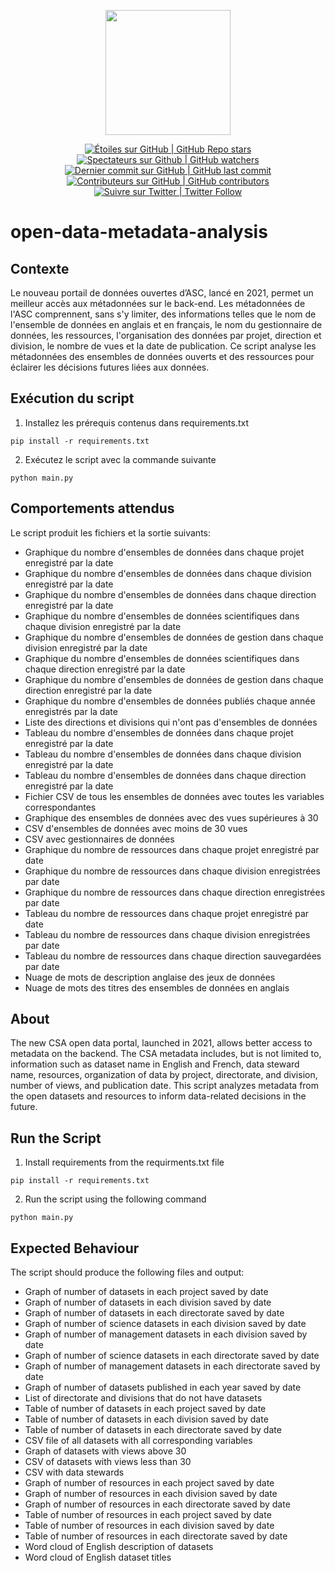 <p align="center">
    <img src="https://user-images.githubusercontent.com/106987975/192334994-3ebfe092-8481-4d7c-9f46-bf7065d76a74.jpg" height="200">
</p>

<p align="center">
    <a href="#stars">
        <img alt="Étoiles sur GitHub | GitHub Repo stars" src="https://img.shields.io/github/stars/asc-csa/open-data-metadata-analysis">
    </a>
    <a href="#watchers">
        <img alt="Spectateurs sur Github | GitHub watchers" src="https://img.shields.io/github/watchers/asc-csa/open-data-metadata-analysis">
    </a>
    <a href="https://github.com/asc-csa/radarsat1-scripts/commits/main">
        <img alt="Dernier commit sur GitHub | GitHub last commit" src="https://img.shields.io/github/last-commit/asc-csa/open-data-metadata-analysis">
    </a>
    <a href="https://github.com/asc-csa/radarsat1-scripts/graphs/contributors">
        <img alt="Contributeurs sur GitHub | GitHub contributors" src="https://img.shields.io/github/contributors/asc-csa/open-data-metadata-analysis">
    </a>
    <a href="https://twitter.com/intent/follow?screen_name=csa_asc">
        <img alt="Suivre sur Twitter | Twitter Follow" src="https://img.shields.io/twitter/follow/csa_asc?style=social">
    </a>
</p>


# open-data-metadata-analysis

## Contexte

Le nouveau portail de données ouvertes d’ASC, lancé en 2021, permet un meilleur accès aux métadonnées sur le back-end. Les métadonnées de l'ASC comprennent, sans s'y limiter, des informations telles que le nom de l'ensemble de données en anglais et en français, le nom du gestionnaire de données, les ressources, l'organisation des données par projet, direction et division, le nombre de vues et la date de publication. Ce script analyse les métadonnées des ensembles de données ouverts et des ressources pour éclairer les décisions futures liées aux données.

## Exécution du script

1.	Installez les prérequis contenus dans requirements.txt
```
pip install -r requirements.txt
```
2.	Exécutez le script avec la commande suivante
```
python main.py
```

## Comportements attendus
Le script produit les fichiers et la sortie suivants:

- Graphique du nombre d'ensembles de données dans chaque projet enregistré par la date 
- Graphique du nombre d'ensembles de données dans chaque division enregistré par la date 
- Graphique du nombre d'ensembles de données dans chaque direction enregistré par la date 
-	Graphique du nombre d'ensembles de données scientifiques dans chaque division enregistré par la date 
-	Graphique du nombre d'ensembles de données de gestion dans chaque division enregistré par la date 
-	Graphique du nombre d'ensembles de données scientifiques dans chaque direction enregistré par la date 
-	Graphique du nombre d'ensembles de données de gestion dans chaque direction enregistré par la date 
-	Graphique du nombre d'ensembles de données publiés chaque année enregistrés par la date 
-	Liste des directions et divisions qui n'ont pas d'ensembles de données 
-	Tableau du nombre d'ensembles de données dans chaque projet enregistré par la date 
-	Tableau du nombre d'ensembles de données dans chaque division enregistré par la date 
-	Tableau du nombre d'ensembles de données dans chaque direction enregistré par la date 
-	Fichier CSV de tous les ensembles de données avec toutes les variables correspondantes 
-	Graphique des ensembles de données avec des vues supérieures à 30 
-	CSV d'ensembles de données avec moins de 30 vues
- CSV avec gestionnaires de données
- Graphique du nombre de ressources dans chaque projet enregistré par date
- Graphique du nombre de ressources dans chaque division enregistrées par date
- Graphique du nombre de ressources dans chaque direction enregistrées par date
- Tableau du nombre de ressources dans chaque projet enregistré par date
- Tableau du nombre de ressources dans chaque division enregistrées par date
- Tableau du nombre de ressources dans chaque direction sauvegardées par date
- Nuage de mots de description anglaise des jeux de données
- Nuage de mots des titres des ensembles de données en anglais

## About

The new CSA open data portal, launched in 2021, allows better access to metadata on the backend. The CSA metadata includes, but is not limited to, information such as dataset name in English and French, data steward name, resources, organization of data by project, directorate, and division, number of views, and publication date. This script analyzes metadata from the open datasets and resources to inform data-related decisions in the future.

## Run the Script

1.	Install requirements from the requirments.txt file
```
pip install -r requirements.txt
```
2.	Run the script using the following command
```
python main.py
```

## Expected Behaviour

The script should produce the following files and output:
-	Graph of number of datasets in each project saved by date
-	Graph of number of datasets in each division saved by date
-	Graph of number of datasets in each directorate saved by date
-	Graph of number of science datasets in each division saved by date
-	Graph of number of management datasets in each division saved by date
-	Graph of number of science datasets in each directorate saved by date
-	Graph of number of management datasets in each directorate saved by date
-	Graph of number of datasets published in each year saved by date
-	List of directorate and divisions that do not have datasets
-	Table of number of datasets in each project saved by date
-	Table of number of datasets in each division saved by date
-	Table of number of datasets in each directorate saved by date
-	CSV file of all datasets with all corresponding variables
-	Graph of datasets with views above 30
-	CSV of datasets with views less than 30
- CSV with data stewards
- Graph of number of resources in each project saved by date
-	Graph of number of resources in each division saved by date
-	Graph of number of resources in each directorate saved by date
-	Table of number of resources in each project saved by date
-	Table of number of resources in each division saved by date
-	Table of number of resources in each directorate saved by date
-	Word cloud of English description of datasets
-	Word cloud of English dataset titles
